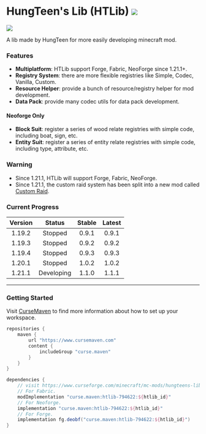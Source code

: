 # HungTeen's Lib (HTLib) [![](https://cf.way2muchnoise.eu/full_794622_downloads.svg)](https://www.curseforge.com/minecraft/mc-mods/hungteens-lib)

[![](https://cf.way2muchnoise.eu/versions/794622.svg)](https://www.curseforge.com/minecraft/mc-mods/hungteens-lib)

A lib made by HungTeen for more easily developing minecraft mod.

### Features

* **Multiplatform**: HTLib support Forge, Fabric, NeoForge since 1.21.1+.
* **Registry System**: there are more flexible registries like Simple, Codec, Vanilla, Custom.
* **Resource Helper**: provide a bunch of resource/registry helper for mod development.
* **Data Pack**: provide many codec utils for data pack development.

#### Neoforge Only

* **Block Suit**: register a series of wood relate registries with simple code, including boat, sign, etc.
* **Entity Suit**: register a series of entity relate registries with simple code, including type, attribute, etc.

### Warning

* Since 1.21.1, HTLib will support Forge, Fabric, NeoForge.
* Since 1.21.1, the custom raid system has been split into a new mod
  called [Custom Raid](https://github.com/HungTeen/Custom-Raid).

### Current Progress

| Version |   Status   | Stable | Latest |
|:-------:|:----------:|:------:|:------:|
| 1.19.2  |  Stopped   | 0.9.1  | 0.9.1  |
| 1.19.3  |  Stopped   | 0.9.2  | 0.9.2  |
| 1.19.4  |  Stopped   | 0.9.3  | 0.9.3  |
| 1.20.1  |  Stopped   | 1.0.2  | 1.0.2  |
| 1.21.1  | Developing | 1.1.0  | 1.1.1  |

---

### Getting Started
Visit [CurseMaven](https://www.cursemaven.com) to find more information about how to set up your workspace.
```groovy
repositories {
    maven {
        url "https://www.cursemaven.com"
        content {
            includeGroup "curse.maven"
        }
    }
}

dependencies {
    // visit https://www.curseforge.com/minecraft/mc-mods/hungteens-lib/files/all?page=1&pageSize=20 to get the latest version's htlib file id.
    // For Fabric.
    modImplementation "curse.maven:htlib-794622:${htlib_id}"
    // For Neoforge.
    implementation "curse.maven:htlib-794622:${htlib_id}"
    // For Forge.
    implementation fg.deobf("curse.maven:htlib-794622:${htlib_id}")
}
```